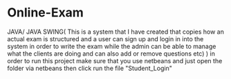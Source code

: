 # Online-Exam
JAVA/ JAVA SWING( This is a system that I have created that copies how an actual exam is structured and a user can sign up and login in into the system in order to write the exam while the admin can be able to manage what the clients are doing and can also add or remove questions etc) )
in order to run this project make sure that you use netbeans and just open the folder via netbeans then click run the file "Student_Login"
